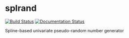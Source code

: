 # splrand

[![Build Status](https://travis-ci.org/itsluanayall/splrand.svg?branch=master)](https://travis-ci.org/itsluanayall/splrand)
[![Documentation Status](https://readthedocs.org/projects/splrand-lm/badge/?version=latest)](https://splrand-lm.readthedocs.io/en/latest/?badge=latest)

Spline-based univariate pseudo-random number generator
